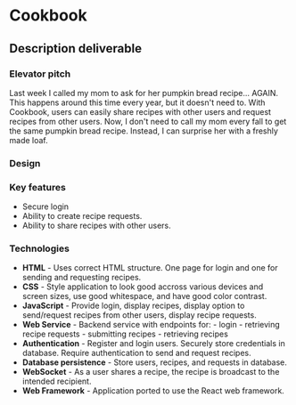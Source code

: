 # Cookbook
## Description deliverable
### Elevator pitch
Last week I called my mom to ask for her pumpkin bread recipe... AGAIN. This happens around this time every year, but it doesn't need to. With Cookbook, users can easily share recipes with other users and request recipes from other users. Now, I don't need to call my mom every fall to get the same pumpkin bread recipe. Instead, I can surprise her with a freshly made loaf.
### Design
### Key features
- Secure login
- Ability to create recipe requests.
- Ability to share recipes with other users.
### Technologies
- **HTML** - Uses correct HTML structure. One page for login and one for sending and requesting recipes.
- **CSS** - Style application to look good accross various devices and screen sizes, use good whitespace, and have good color contrast.
- **JavaScript** - Provide login, display recipes, display option to send/request recipes from other users, display recipe requests. 
- **Web Service** - Backend service with endpoints for:
        - login
        - retrieving recipe requests
        - submitting recipes
        - retrieving recipes
- **Authentication** - Register and login users. Securely store credentials in database. Require authentication to send and request recipes.
- **Database persistence** - Store users, recipes, and requests in database.
- **WebSocket** - As a user shares a recipe, the recipe is broadcast to the intended recipient.
- **Web Framework** - Application ported to use the React web framework.
